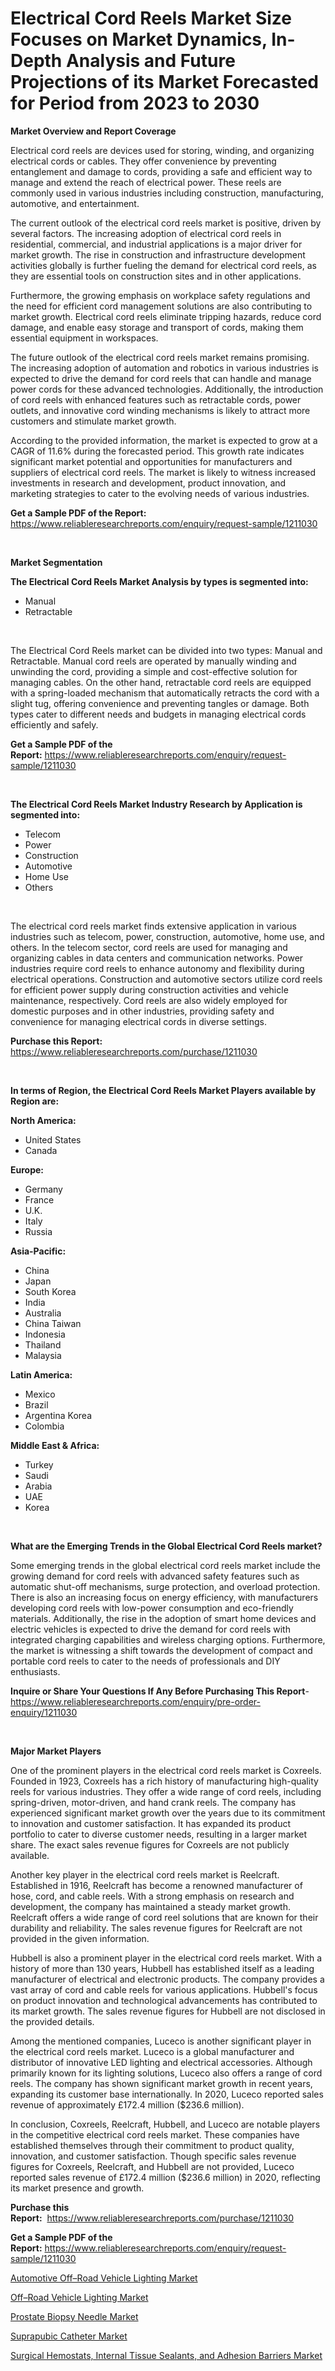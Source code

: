 <p><h1>Electrical Cord Reels Market Size Focuses on Market Dynamics, In-Depth Analysis and Future Projections of its Market Forecasted for Period from 2023 to 2030</h1></p><p><strong>Market Overview and Report Coverage</strong></p>
<p><p>Electrical cord reels are devices used for storing, winding, and organizing electrical cords or cables. They offer convenience by preventing entanglement and damage to cords, providing a safe and efficient way to manage and extend the reach of electrical power. These reels are commonly used in various industries including construction, manufacturing, automotive, and entertainment.</p><p>The current outlook of the electrical cord reels market is positive, driven by several factors. The increasing adoption of electrical cord reels in residential, commercial, and industrial applications is a major driver for market growth. The rise in construction and infrastructure development activities globally is further fueling the demand for electrical cord reels, as they are essential tools on construction sites and in other applications.</p><p>Furthermore, the growing emphasis on workplace safety regulations and the need for efficient cord management solutions are also contributing to market growth. Electrical cord reels eliminate tripping hazards, reduce cord damage, and enable easy storage and transport of cords, making them essential equipment in workspaces.</p><p>The future outlook of the electrical cord reels market remains promising. The increasing adoption of automation and robotics in various industries is expected to drive the demand for cord reels that can handle and manage power cords for these advanced technologies. Additionally, the introduction of cord reels with enhanced features such as retractable cords, power outlets, and innovative cord winding mechanisms is likely to attract more customers and stimulate market growth.</p><p>According to the provided information, the market is expected to grow at a CAGR of 11.6% during the forecasted period. This growth rate indicates significant market potential and opportunities for manufacturers and suppliers of electrical cord reels. The market is likely to witness increased investments in research and development, product innovation, and marketing strategies to cater to the evolving needs of various industries.</p></p>
<p><strong>Get a Sample PDF of the Report:</strong> <a href="https://www.reliableresearchreports.com/enquiry/request-sample/1211030">https://www.reliableresearchreports.com/enquiry/request-sample/1211030</a></p>
<p>&nbsp;</p>
<p><strong>Market Segmentation</strong></p>
<p><strong>The Electrical Cord Reels Market Analysis by types is segmented into:</strong></p>
<p><ul><li>Manual</li><li>Retractable</li></ul></p>
<p>&nbsp;</p>
<p><p>The Electrical Cord Reels market can be divided into two types: Manual and Retractable. Manual cord reels are operated by manually winding and unwinding the cord, providing a simple and cost-effective solution for managing cables. On the other hand, retractable cord reels are equipped with a spring-loaded mechanism that automatically retracts the cord with a slight tug, offering convenience and preventing tangles or damage. Both types cater to different needs and budgets in managing electrical cords efficiently and safely.</p></p>
<p><strong>Get a Sample PDF of the Report:</strong>&nbsp;<a href="https://www.reliableresearchreports.com/enquiry/request-sample/1211030">https://www.reliableresearchreports.com/enquiry/request-sample/1211030</a></p>
<p>&nbsp;</p>
<p><strong>The Electrical Cord Reels Market Industry Research by Application is segmented into:</strong></p>
<p><ul><li>Telecom</li><li>Power</li><li>Construction</li><li>Automotive</li><li>Home Use</li><li>Others</li></ul></p>
<p>&nbsp;</p>
<p><p>The electrical cord reels market finds extensive application in various industries such as telecom, power, construction, automotive, home use, and others. In the telecom sector, cord reels are used for managing and organizing cables in data centers and communication networks. Power industries require cord reels to enhance autonomy and flexibility during electrical operations. Construction and automotive sectors utilize cord reels for efficient power supply during construction activities and vehicle maintenance, respectively. Cord reels are also widely employed for domestic purposes and in other industries, providing safety and convenience for managing electrical cords in diverse settings.</p></p>
<p><strong>Purchase this Report:</strong>&nbsp; <a href="https://www.reliableresearchreports.com/purchase/1211030">https://www.reliableresearchreports.com/purchase/1211030</a></p>
<p>&nbsp;</p>
<p><strong>In terms of Region, the Electrical Cord Reels Market Players available by Region are:</strong></p>
<p>
    <p> <strong> North America: </strong>
        <ul>
            <li>United States</li>
            <li>Canada</li>
        </ul>
        </p> 
    <p> <strong> Europe: </strong>
        <ul>
            <li>Germany</li>
            <li>France</li>
            <li>U.K.</li>
            <li>Italy</li>
            <li>Russia</li>
        </ul>
        </p> 
    <p> <strong> Asia-Pacific: </strong>
        <ul>
            <li>China</li>
            <li>Japan</li>
            <li>South Korea</li>
            <li>India</li>
            <li>Australia</li>
            <li>China Taiwan</li>
            <li>Indonesia</li>
            <li>Thailand</li>
            <li>Malaysia</li>
        </ul>
        </p> 
    <p> <strong> Latin America: </strong>
        <ul>
            <li>Mexico</li>
            <li>Brazil</li>
            <li>Argentina Korea</li>
            <li>Colombia</li>
        </ul>
        </p> 
    <p> <strong> Middle East & Africa: </strong>
        <ul>
            <li>Turkey</li>
            <li>Saudi</li>
            <li>Arabia</li>
            <li>UAE</li>
            <li>Korea</li>
        </ul>
    </p>
    </p>
<p>&nbsp;</p>
<p><strong>What are the Emerging Trends in the Global Electrical Cord Reels market?</strong></p>
<p><p>Some emerging trends in the global electrical cord reels market include the growing demand for cord reels with advanced safety features such as automatic shut-off mechanisms, surge protection, and overload protection. There is also an increasing focus on energy efficiency, with manufacturers developing cord reels with low-power consumption and eco-friendly materials. Additionally, the rise in the adoption of smart home devices and electric vehicles is expected to drive the demand for cord reels with integrated charging capabilities and wireless charging options. Furthermore, the market is witnessing a shift towards the development of compact and portable cord reels to cater to the needs of professionals and DIY enthusiasts.</p></p>
<p><strong>Inquire or Share Your Questions If Any Before Purchasing This Report</strong>- <a href="https://www.reliableresearchreports.com/enquiry/pre-order-enquiry/1211030">https://www.reliableresearchreports.com/enquiry/pre-order-enquiry/1211030</a></p>
<p>&nbsp;</p>
<p><strong>Major Market Players</strong></p>
<p><p>One of the prominent players in the electrical cord reels market is Coxreels. Founded in 1923, Coxreels has a rich history of manufacturing high-quality reels for various industries. They offer a wide range of cord reels, including spring-driven, motor-driven, and hand crank reels. The company has experienced significant market growth over the years due to its commitment to innovation and customer satisfaction. It has expanded its product portfolio to cater to diverse customer needs, resulting in a larger market share. The exact sales revenue figures for Coxreels are not publicly available.</p><p>Another key player in the electrical cord reels market is Reelcraft. Established in 1916, Reelcraft has become a renowned manufacturer of hose, cord, and cable reels. With a strong emphasis on research and development, the company has maintained a steady market growth. Reelcraft offers a wide range of cord reel solutions that are known for their durability and reliability. The sales revenue figures for Reelcraft are not provided in the given information.</p><p>Hubbell is also a prominent player in the electrical cord reels market. With a history of more than 130 years, Hubbell has established itself as a leading manufacturer of electrical and electronic products. The company provides a vast array of cord and cable reels for various applications. Hubbell's focus on product innovation and technological advancements has contributed to its market growth. The sales revenue figures for Hubbell are not disclosed in the provided details.</p><p>Among the mentioned companies, Luceco is another significant player in the electrical cord reels market. Luceco is a global manufacturer and distributor of innovative LED lighting and electrical accessories. Although primarily known for its lighting solutions, Luceco also offers a range of cord reels. The company has shown significant market growth in recent years, expanding its customer base internationally. In 2020, Luceco reported sales revenue of approximately £172.4 million ($236.6 million).</p><p>In conclusion, Coxreels, Reelcraft, Hubbell, and Luceco are notable players in the competitive electrical cord reels market. These companies have established themselves through their commitment to product quality, innovation, and customer satisfaction. Though specific sales revenue figures for Coxreels, Reelcraft, and Hubbell are not provided, Luceco reported sales revenue of £172.4 million ($236.6 million) in 2020, reflecting its market presence and growth.</p></p>
<p><strong>Purchase this Report:</strong>&nbsp;&nbsp;<a href="https://www.reliableresearchreports.com/purchase/1211030">https://www.reliableresearchreports.com/purchase/1211030</a></p>
<p></p>
<p><strong>Get a Sample PDF of the Report:</strong>&nbsp;<a href="https://www.reliableresearchreports.com/enquiry/request-sample/1211030">https://www.reliableresearchreports.com/enquiry/request-sample/1211030</a></p>
<p><p><a href="https://www.linkedin.com/pulse/automotive-offndashroad-vehicle-lighting-market-share/">Automotive Off–Road Vehicle Lighting Market</a></p><p><a href="https://www.linkedin.com/pulse/offndashroad-vehicle-lighting-market-size-growth-forecast/">Off–Road Vehicle Lighting Market</a></p><p><a href="https://medium.com/@rachelyoung56/prostate-biopsy-needle-market-size-cagr-trends-2024-2030-7151387a5ca4">Prostate Biopsy Needle Market</a></p><p><a href="https://medium.com/@beverlychen69/suprapubic-catheter-market-size-cagr-trends-2024-2030-16270dfa9d59">Suprapubic Catheter Market</a></p><p><a href="https://www.linkedin.com/pulse/surgical-hemostats-internal-tissue-sealants-adhesion-barriers/">Surgical Hemostats, Internal Tissue Sealants, and Adhesion Barriers Market</a></p></p>